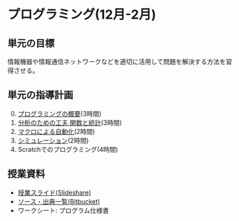 # プログラミング(12月-2月)
## 単元の目標
情報機器や情報通信ネットワークなどを適切に活用して問題を解決する方法を習得させる。

## 単元の指導計画
0. [プログラミングの概要](prog.md)(3時間)
0. [分析のための工夫,関数と統計](spreadsheet.md)(3時間)
0. [マクロによる自動化](macro.md)(2時間)
0. [シミュレーション](simulation.md)(2時間)
0. Scratchでのプログラミング(4時間)

## 授業資料
- [授業スライド(Slideshare)](http://www.slideshare.net/saireya/ss-59481717)
- [ソース・出典一覧(Bitbucket)](https://bitbucket.org/saireya/slide-programming)
- ワークシート: プログラム仕様書

